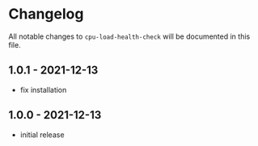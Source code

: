 # Changelog

All notable changes to `cpu-load-health-check` will be documented in this file.

## 1.0.1 - 2021-12-13

- fix installation

## 1.0.0 - 2021-12-13

- initial release
